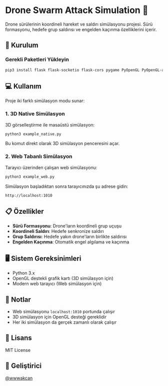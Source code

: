 # Drone Swarm Attack Simulation 🚁

Drone sürülerinin koordineli hareket ve saldırı simülasyonu projesi. Sürü formasyonu, hedefe grup saldırısı ve engelden kaçınma özelliklerini içerir.

## 🚀 Kurulum

### Gerekli Paketleri Yükleyin

```bash
pip3 install flask flask-socketio flask-cors pygame PyOpenGL PyOpenGL-accelerate numpy python-socketio eventlet
```

## 💻 Kullanım

Proje iki farklı simülasyon modu sunar:

### 1. 3D Native Simülasyon

3D görselleştirme ile masaüstü simülasyon:

```bash
python3 example_native.py
```

Bu komut direkt olarak 3D simülasyon penceresini açar.

### 2. Web Tabanlı Simülasyon

Tarayıcı üzerinden çalışan web simülasyonu:

```bash
python3 example_web.py
```

Simülasyon başladıktan sonra tarayıcınızda şu adrese gidin:

```
http://localhost:1010
```

## 📋 Özellikler

- **Sürü Formasyonu**: Drone'ların koordineli grup uçuşu
- **Koordineli Saldırı**: Hedefe senkronize saldırı
- **Grup Saldırısı**: Hedefe yakın drone'ların birlikte saldırısı
- **Engelden Kaçınma**: Otomatik engel algılama ve kaçınma

## 🖥️ Sistem Gereksinimleri

- Python 3.x
- OpenGL destekli grafik kartı (3D simülasyon için)
- Modern web tarayıcı (Web simülasyon için)

## 📝 Notlar

- Web simülasyonu `localhost:1010` portunda çalışır
- 3D simülasyon için OpenGL desteği gereklidir
- Her iki simülasyon da gerçek zamanlı olarak çalışır

## 📄 Lisans

MIT License

## 👤 Geliştirici

[@wwwakcan](https://github.com/wwwakcan)
